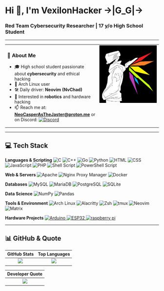 <h1>Hi 👋, I'm VexilonHacker ->|G_G|-></h1>
<h3>Red Team Cybersecurity Researcher | 17 y/o High School Student</h3>

---



<table>
<tr>
<td width="60%" valign="top">

### 🧠 About Me

- 🎓 High school student passionate about **cybersecurity** and ethical hacking  
- 🐧 Arch Linux user  
- 🛠️ Daily driver: **Neovim (NvChad)**  
- 🤖 Interested in **robotics** and hardware hacking  
- 📫 Reach me at: **[NeoCasperAsTheJaster@proton.me](mailto:NeoCasperAsTheJaster@proton.me)** or on Discord: [![Discord](https://img.shields.io/badge/Discord-%237289DA.svg?logo=discord&logoColor=white)](https://discord.gg/rbfsQs8x)

</td>
<td width="40%" valign="top">
<img src="u.gif" width="100%" />
</td>
</tr>
</table>

---

## 💻 Tech Stack

**Languages & Scripting**
![C](https://img.shields.io/badge/C-%2300599C.svg?style=for-the-badge&logo=c&logoColor=white)
![C++](https://img.shields.io/badge/C++-%2300599C.svg?style=for-the-badge&logo=c%2B%2B&logoColor=white)
![Go](https://img.shields.io/badge/Go-%2300ADD8.svg?style=for-the-badge&logo=go&logoColor=white)
![Python](https://img.shields.io/badge/Python-3670A0?style=for-the-badge&logo=python&logoColor=ffdd54)
![HTML](https://img.shields.io/badge/HTML-%23E44D26.svg?style=for-the-badge&logo=html5&logoColor=white)
![CSS](https://img.shields.io/badge/CSS-%231572B6.svg?style=for-the-badge&logo=css3&logoColor=white)
![JavaScript](https://img.shields.io/badge/JavaScript-%23F7DF1E.svg?style=for-the-badge&logo=javascript&logoColor=white)
![PHP](https://img.shields.io/badge/PHP-%23777BB4.svg?style=for-the-badge&logo=php&logoColor=white)
![Shell Script](https://img.shields.io/badge/Shell_Script-%23121011.svg?style=for-the-badge&logo=gnu-bash&logoColor=white)
![PowerShell Script](https://img.shields.io/badge/PowerShell-%235e7f7f.svg?style=for-the-badge&logo=powershell&logoColor=white)

**Web & Servers**
![Apache](https://img.shields.io/badge/Apache-%23D42029.svg?style=for-the-badge&logo=apache&logoColor=white)
![Nginx Proxy Manager](https://img.shields.io/badge/Nginx%20Proxy%20Manager-%23009639.svg?style=for-the-badge&logo=nginx&logoColor=white)
![Docker](https://img.shields.io/badge/Docker-%230db7ed.svg?style=for-the-badge&logo=docker&logoColor=white)

**Databases**
![MySQL](https://img.shields.io/badge/MySQL-%2300f.svg?style=for-the-badge&logo=mysql&logoColor=white)
![MariaDB](https://img.shields.io/badge/MariaDB-003545?style=for-the-badge&logo=mariadb&logoColor=white)
![PostgreSQL](https://img.shields.io/badge/Postgres-%23316192.svg?style=for-the-badge&logo=postgresql&logoColor=white)
![SQLite](https://img.shields.io/badge/SQLite-%2307405e.svg?style=for-the-badge&logo=sqlite&logoColor=white)

**Data Science**
![NumPy](https://img.shields.io/badge/NumPy-%23013243.svg?style=for-the-badge&logo=numpy&logoColor=white)
![Pandas](https://img.shields.io/badge/Pandas-%23150458.svg?style=for-the-badge&logo=pandas&logoColor=white)

**Tools & Environment**
![Arch Linux](https://img.shields.io/badge/Arch%20Linux-1793D1?style=for-the-badge&logo=arch-linux&logoColor=white)
![Alacritty](https://img.shields.io/badge/Alacritty-F46D01?style=for-the-badge&logo=alacritty&logoColor=white)
![Zsh](https://img.shields.io/badge/Zsh-F15A24?style=for-the-badge&logo=zsh&logoColor=white)
![tmux](https://img.shields.io/badge/tmux-1BB91F?style=for-the-badge&logo=tmux&logoColor=white)
![Neovim](https://img.shields.io/badge/Neovim-57A143?style=for-the-badge&logo=neovim&logoColor=white)
![Matrix](https://img.shields.io/badge/Matrix-000?style=for-the-badge&logo=matrix&logoColor=white)

**Hardware Projects**
<a href="https://www.arduino.cc/" target="_blank" rel="noreferrer">
  <img src="https://cdn.worldvectorlogo.com/logos/arduino-1.svg" alt="Arduino" width="40" height="40"/>
<a href="https://www.espressif.com/en/products/socs/esp32" target="_blank">
  <img src="https://external-content.duckduckgo.com/iu/?u=https%3A%2F%2Ftse1.mm.bing.net%2Fth%3Fid%3DOIP.wcy8M4E1CI-jYqkWi_7cPgHaHa%26pid%3DApi&f=1&ipt=1c4a674adc549a00c703fadba9e12cf93da776a56711c96aaf3eb44024871dc0" alt="ESP32" width="40" height="40"/>
<a href="https://www.espressif.com/en/products/socs/esp32" target="_blank">
  <img src="https://external-content.duckduckgo.com/iu/?u=https%3A%2F%2Ftse1.mm.bing.net%2Fth%3Fid%3DOIP.3LTh0wPIUGcSPKfHYsP2WQHaHa%26pid%3DApi&f=1&ipt=d02c703d219e99ae822e142b7b32c8fef3576466001c6fd4dd57ee61b4b8e950" alt="raspberry pi" width="40" height="40"/>
</a>

</a>

</a>


---
## 📊 GitHub & Quote

| GitHub Stats | Top Languages |
|:------------:|:-------------:|
| ![](https://github-readme-stats.vercel.app/api?username=VexilonHacker&theme=tokyonight&hide_border=true&include_all_commits=true&count_private=true) | ![](https://github-readme-stats.vercel.app/api/top-langs/?username=VexilonHacker&theme=tokyonight&hide_border=true&layout=donut) |

| Developer Quote |
|:----------------:|
| ![](https://quotes-github-readme.vercel.app/api?type=horizontal&theme=tokyonight) |





